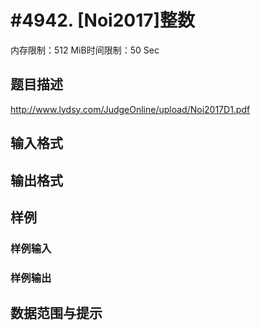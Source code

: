 # #4942. [Noi2017]整数

内存限制：512 MiB时间限制：50 Sec

## 题目描述

 http://www.lydsy.com/JudgeOnline/upload/Noi2017D1.pdf

## 输入格式

## 输出格式

## 样例

### 样例输入

### 样例输出

## 数据范围与提示
